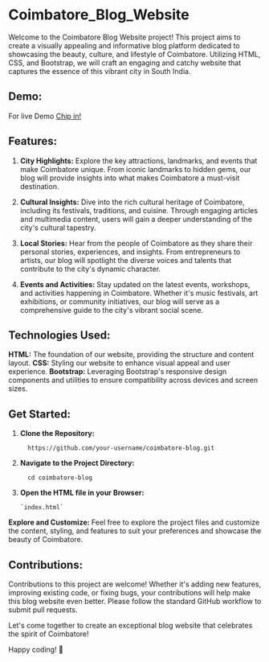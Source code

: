 # Coimbatore_Blog_Website

Welcome to the Coimbatore Blog Website project! This project aims to create a visually appealing and informative blog platform dedicated to showcasing the beauty, culture, and lifestyle of Coimbatore. Utilizing HTML, CSS, and Bootstrap, we will craft an engaging and catchy website that captures the essence of this vibrant city in South India.

## Demo:

For live Demo [Chip in!](https://renuckam.github.io/Coimbatore_Blog_Website/)

## Features:

1. **City Highlights:** Explore the key attractions, landmarks, and events that make Coimbatore unique. From iconic landmarks to hidden gems, our blog will provide insights into what makes Coimbatore a must-visit destination.

2. **Cultural Insights:** Dive into the rich cultural heritage of Coimbatore, including its festivals, traditions, and cuisine. Through engaging articles and multimedia content, users will gain a deeper understanding of the city's cultural tapestry.

3. **Local Stories:** Hear from the people of Coimbatore as they share their personal stories, experiences, and insights. From entrepreneurs to artists, our blog will spotlight the diverse voices and talents that contribute to the city's dynamic character.

4. **Events and Activities:** Stay updated on the latest events, workshops, and activities happening in Coimbatore. Whether it's music festivals, art exhibitions, or community initiatives, our blog will serve as a comprehensive guide to the city's vibrant social scene.

## Technologies Used:

**HTML:** The foundation of our website, providing the structure and content layout.
**CSS:** Styling our website to enhance visual appeal and user experience.
**Bootstrap:** Leveraging Bootstrap's responsive design components and utilities to ensure compatibility across devices and screen sizes.

## Get Started:

1. **Clone the Repository:**


         https://github.com/your-username/coimbatore-blog.git


3. **Navigate to the Project Directory:**

   
         cd coimbatore-blog


4. **Open the HTML file in your Browser:**

   
       `index.html`

**Explore and Customize:**
Feel free to explore the project files and customize the content, styling, and features to suit your preferences and showcase the beauty of Coimbatore.

## Contributions:

Contributions to this project are welcome! Whether it's adding new features, improving existing code, or fixing bugs, your contributions will help make this blog website even better. Please follow the standard GitHub workflow to submit pull requests.

Let's come together to create an exceptional blog website that celebrates the spirit of Coimbatore!

Happy coding! 🚀
